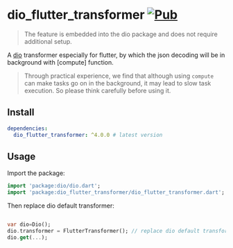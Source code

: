 # dio_flutter_transformer [![Pub](https://img.shields.io/pub/v/dio_flutter_transformer.svg?style=flat-square)](https://pub.dartlang.org/packages/dio_flutter_transformer)

> The feature is embedded into the dio package and does not require additional setup.

A [dio](https://github.com/flutterchina/dio) transformer especially for flutter, by which the json decoding will be in background with [compute] function.

> Through practical experience, we find that although using `compute` can make tasks go on in the background, it may lead to slow task execution. So please think carefully before using it.


## Install

```yaml
dependencies:
  dio_flutter_transformer: ^4.0.0 # latest version
```

## Usage

Import the package:

```dart
import 'package:dio/dio.dart';
import 'package:dio_flutter_transformer/dio_flutter_transformer.dart';
```

Then replace dio default transformer: 

```dart

var dio=Dio();
dio.transformer = FlutterTransformer(); // replace dio default transformer
dio.get(...);
```

